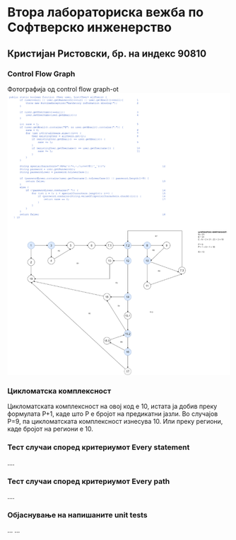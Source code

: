 # Втора лабораториска вежба по Софтверско инженерство

## Кристијан Ристовски, бр. на индекс 90810

###  Control Flow Graph

Фотографија од control flow graph-ot 
![Alt text](CFG.png)

### Цикломатска комплексност

Цикломатската комплексност на овој код е 10, истата ја добив преку формулата P+1, каде што P е бројот на предикатни јазли. Во случајoв P=9, па цикломатската комплексност изнесува 10. Или преку региони, каде бројот на региони е 10.

### Тест случаи според критериумот  Every statement 

....

### Тест случаи според критериумот Every path

.... 

### Објаснување на напишаните unit tests

...
...